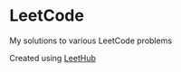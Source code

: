 # LeetCode
My solutions to various LeetCode problems

Created using [LeetHub](https://github.com/QasimWani/LeetHub)
